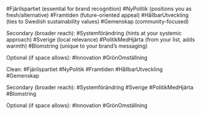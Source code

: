 #Fjärilspartiet (essential for brand recognition)
#NyPolitik (positions you as fresh/alternative)
#Framtiden (future-oriented appeal)
#HållbarUtveckling (ties to Swedish sustainability values)
#Gemenskap (community-focused)

Secondary (broader reach):
#Systemförändring (hints at your systemic approach)
#Sverige (local relevance)
#PolitikMedHjärta (from your list, adds warmth)
#Blomstring (unique to your brand’s messaging)

Optional (if space allows):
#Innovation
#GrönOmställning

Clean:
#Fjärilspartiet #NyPolitik #Framtiden #HållbarUtveckling #Gemenskap

Secondary (broader reach):
#Systemförändring #Sverige #PolitikMedHjärta #Blomstring

Optional (if space allows):
#Innovation #GrönOmställning
